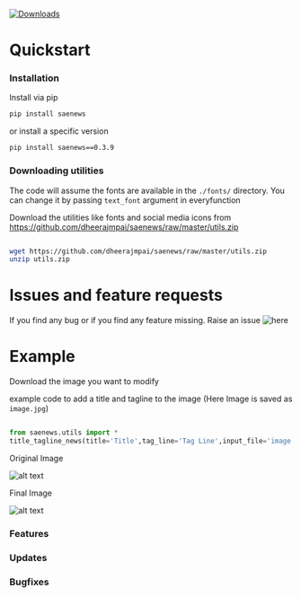 
[![Downloads](https://pepy.tech/badge/saenews)](https://pepy.tech/project/saenews)

# Quickstart

### Installation


Install via pip

```bash
pip install saenews
```

or install a specific version

```bash
pip install saenews==0.3.9
```

### Downloading utilities

The code will assume the fonts are available in the `./fonts/` directory. You can change it by passing `text_font` argument in everyfunction

Download the utilities like fonts and social media icons from https://github.com/dheerajmpai/saenews/raw/master/utils.zip

```bash

wget https://github.com/dheerajmpai/saenews/raw/master/utils.zip
unzip utils.zip

```
# Issues and feature requests

If you find any bug or if you find any feature missing. Raise an issue ![here](https://github.com/dheerajmpai/saenews/issues)


# Example

Download the image you want to modify 

example code to add a title and tagline to the image (Here Image is saved as `image.jpg`)

```python

from saenews.utils import *
title_tagline_news(title='Title',tag_line='Tag Line',input_file='image.jpg')

```

Original Image 

![alt text](http://sae.news/developer_tools/qq.jpg)

Final Image

![alt text](http://sae.news/developer_tools/qq.png)

### Features

### Updates

### Bugfixes
